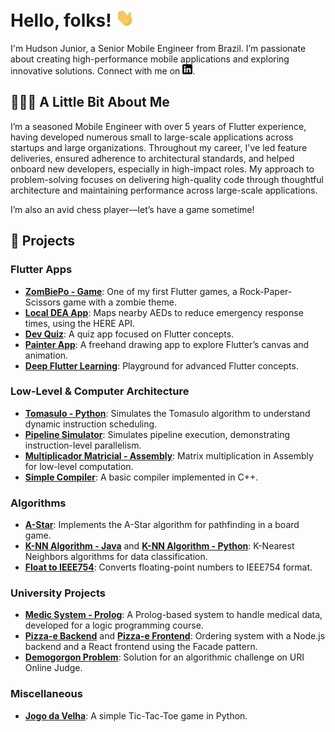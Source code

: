 # Hello, folks! <img src="https://raw.githubusercontent.com/HudsonJunior/HudsonJunior/master/wave.gif" width="30px">

I'm Hudson Junior, a Senior Mobile Engineer from Brazil. I’m passionate about creating high-performance mobile applications and exploring innovative solutions. Connect with me on [![LinkedIn][2.2]][3].

## 👨🏻‍💻 A Little Bit About Me 

I’m a seasoned Mobile Engineer with over 5 years of Flutter experience, having developed numerous small to large-scale applications across startups and large organizations. Throughout my career, I've led feature deliveries, ensured adherence to architectural standards, and helped onboard new developers, especially in high-impact roles. My approach to problem-solving focuses on delivering high-quality code through thoughtful architecture and maintaining performance across large-scale applications.

I’m also an avid chess player—let’s have a game sometime!

## 📂 Projects

### Flutter Apps
- **[ZomBiePo - Game](https://github.com/HudsonJunior/ZomBiePo---Game)**: One of my first Flutter games, a Rock-Paper-Scissors game with a zombie theme.
- **[Local DEA App](https://github.com/HudsonJunior/local_dea_app)**: Maps nearby AEDs to reduce emergency response times, using the HERE API.
- **[Dev Quiz](https://github.com/HudsonJunior/dev-quiz)**: A quiz app focused on Flutter concepts.
- **[Painter App](https://github.com/HudsonJunior/painter_app)**: A freehand drawing app to explore Flutter’s canvas and animation.
- **[Deep Flutter Learning](https://github.com/HudsonJunior/deep_flutter_learning)**: Playground for advanced Flutter concepts.

### Low-Level & Computer Architecture
- **[Tomasulo - Python](https://github.com/HudsonJunior/Tomasulo---Python)**: Simulates the Tomasulo algorithm to understand dynamic instruction scheduling.
- **[Pipeline Simulator](https://github.com/HudsonJunior/pipeline-simulator)**: Simulates pipeline execution, demonstrating instruction-level parallelism.
- **[Multiplicador Matricial - Assembly](https://github.com/HudsonJunior/multiplicador-matricial-assembly)**: Matrix multiplication in Assembly for low-level computation.
- **[Simple Compiler](https://github.com/HudsonJunior/simples-compiler)**: A basic compiler implemented in C++.

### Algorithms
- **[A-Star](https://github.com/HudsonJunior/a-star)**: Implements the A-Star algorithm for pathfinding in a board game.
- **[K-NN Algorithm - Java](https://github.com/HudsonJunior/K-NN-Algorithm-JAVA)** and **[K-NN Algorithm - Python](https://github.com/HudsonJunior/K-NN-Algorithm-Python)**: K-Nearest Neighbors algorithms for data classification.
- **[Float to IEEE754](https://github.com/HudsonJunior/float-to-IEEE754)**: Converts floating-point numbers to IEEE754 format.

### University Projects
- **[Medic System - Prolog](https://github.com/HudsonJunior/medic-system-prolog)**: A Prolog-based system to handle medical data, developed for a logic programming course.
- **[Pizza-e Backend](https://github.com/HudsonJunior/backend-PizzaE)** and **[Pizza-e Frontend](https://github.com/HudsonJunior/Pizza-e)**: Ordering system with a Node.js backend and a React frontend using the Facade pattern.
- **[Demogorgon Problem](https://github.com/HudsonJunior/demogorgon-problem)**: Solution for an algorithmic challenge on URI Online Judge.

### Miscellaneous
- **[Jogo da Velha](https://github.com/HudsonJunior/Jogo-da-Velha)**: A simple Tic-Tac-Toe game in Python.

[2.2]: https://raw.githubusercontent.com/HudsonJunior/HudsonJunior/master/linkedin-3-16.png (LinkedIn)  
[3]: https://www.linkedin.com/in/hudson-p-46583011a/
